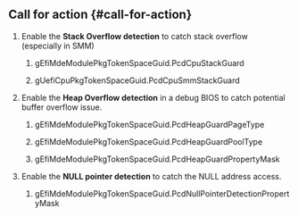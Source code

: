 ## Call for action {#call-for-action}

1.  Enable the **Stack Overflow detection** to catch stack overflow (especially in SMM)

    1.  gEfiMdeModulePkgTokenSpaceGuid.PcdCpuStackGuard

    2.  gUefiCpuPkgTokenSpaceGuid.PcdCpuSmmStackGuard

2.  Enable the **Heap Overflow detection** in a debug BIOS to catch potential buffer overflow issue.

    1.  gEfiMdeModulePkgTokenSpaceGuid.PcdHeapGuardPageType

    2.  gEfiMdeModulePkgTokenSpaceGuid.PcdHeapGuardPoolType

    3.  gEfiMdeModulePkgTokenSpaceGuid.PcdHeapGuardPropertyMask

3.  Enable the **NULL pointer detection** to catch the NULL address access.

    1.  gEfiMdeModulePkgTokenSpaceGuid.PcdNullPointerDetectionPropertyMask